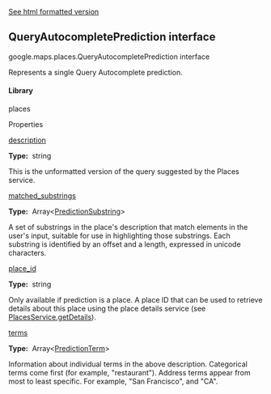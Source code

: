 [See html formatted version](https://huasofoundries.github.io/google-maps-documentation/QueryAutocompletePrediction.html)


QueryAutocompletePrediction interface
-------------------------------------

google.maps.places.QueryAutocompletePrediction interface

Represents a single Query Autocomplete prediction.

#### Library

places

Properties

[description](#QueryAutocompletePrediction.description)

**Type:**  string

This is the unformatted version of the query suggested by the Places service.

[matched\_substrings](#QueryAutocompletePrediction.matched_substrings)

**Type:**  Array<[PredictionSubstring](PredictionSubstring.md)\>

A set of substrings in the place's description that match elements in the user's input, suitable for use in highlighting those substrings. Each substring is identified by an offset and a length, expressed in unicode characters.

[place\_id](#QueryAutocompletePrediction.place_id)

**Type:**  string

Only available if prediction is a place. A place ID that can be used to retrieve details about this place using the place details service (see [PlacesService.getDetails](https://developers.google.com/maps/documentation/javascript/reference/3.33/places-service#PlacesService.getDetails)).

[terms](#QueryAutocompletePrediction.terms)

**Type:**  Array<[PredictionTerm](PredictionTerm.md)\>

Information about individual terms in the above description. Categorical terms come first (for example, "restaurant"). Address terms appear from most to least specific. For example, "San Francisco", and "CA".